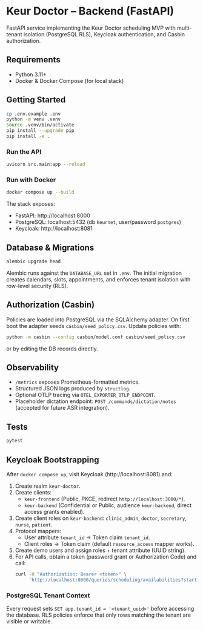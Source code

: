 # Keur Doctor – Backend (FastAPI)

FastAPI service implementing the Keur Doctor scheduling MVP with multi-tenant isolation (PostgreSQL RLS), Keycloak authentication, and Casbin authorization.

## Requirements
- Python 3.11+
- Docker & Docker Compose (for local stack)

## Getting Started
```bash
cp .env.example .env
python -m venv .venv
source .venv/bin/activate
pip install --upgrade pip
pip install -e .
```

### Run the API
```bash
uvicorn src.main:app --reload
```

### Run with Docker
```bash
docker compose up --build
```
The stack exposes:
- FastAPI: http://localhost:8000
- PostgreSQL: localhost:5432 (db `keurnet`, user/password `postgres`)
- Keycloak: http://localhost:8081

## Database & Migrations
```bash
alembic upgrade head
```
Alembic runs against the `DATABASE_URL` set in `.env`. The initial migration creates calendars, slots, appointments, and enforces tenant isolation with row-level security (RLS).

## Authorization (Casbin)
Policies are loaded into PostgreSQL via the SQLAlchemy adapter. On first boot the adapter seeds `casbin/seed_policy.csv`. Update policies with:
```bash
python -m casbin --config casbin/model.conf casbin/seed_policy.csv
```
or by editing the DB records directly.

## Observability
- `/metrics` exposes Prometheus-formatted metrics.
- Structured JSON logs produced by `structlog`.
- Optional OTLP tracing via `OTEL_EXPORTER_OTLP_ENDPOINT`.
- Placeholder dictation endpoint: `POST /commands/dictation/notes` (accepted for future ASR integration).

## Tests
```bash
pytest
```

## Keycloak Bootstrapping
After `docker compose up`, visit Keycloak (http://localhost:8081) and:

1. Create realm `keur-doctor`.
2. Create clients:
   - `keur-frontend` (Public, PKCE, redirect `http://localhost:3000/*`).
   - `keur-backend` (Confidential or Public, audience `keur-backend`, direct access grants enabled).
3. Create client roles on `keur-backend`: `clinic_admin`, `doctor`, `secretary`, `nurse`, `patient`.
4. Protocol mappers:
   - User attribute `tenant_id` → Token claim `tenant_id`.
   - Client roles → Token claim (default `resource_access` mapper works).
5. Create demo users and assign roles + tenant attribute (UUID string).
6. For API calls, obtain a token (password grant or Authorization Code) and call:
   ```bash
   curl -H "Authorization: Bearer <token>" \
        'http://localhost:8000/queries/scheduling/availabilities?starts_at=2024-01-01T00:00:00Z&ends_at=2024-01-02T00:00:00Z'
   ```

### PostgreSQL Tenant Context
Every request sets `SET app.tenant_id = '<tenant_uuid>'` before accessing the database. RLS policies enforce that only rows matching the tenant are visible or writable.
